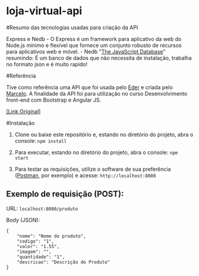 # loja-virtual-api

#Resumo das tecnologias usadas para criação da API

Express e Nedb
    -  O Express é um framework para aplicativo da web do Node.js mínimo e flexível que fornece um conjunto robusto de recursos para aplicativos web e móvel.
    - Nedb "[The JavaScript Database](https://github.com/louischatriot/nedb)" resumindo: É um banco de dados que não necessita de instalação, trabalha no formato json e é muito rapido! 

#Referência

Tive como referência uma API que foi usada pelo [Eder](https://github.com/ederfranco23) e criada pelo [Marcelo](https://github.com/lmmfranco).
A finalidade da API foi para utilização no curso Desenvolvimento front-end com Bootstrap e Angular JS.

[[Link Original]](https://github.com/ederfranco23/academy-store-api/blob/master/README.md)

#Instalação

1) Clone ou baixe este repositório e, estando no diretório do projeto, abra o console: 
`npm install`

1) Para executar, estando no diretório do projeto, abra o console: 
`npm start`

3) Para testar as requisições, utilize o software de sua preferência ([Postman](https://chrome.google.com/webstore/detail/postman/fhbjgbiflinjbdggehcddcbncdddomop), por exemplo) e acesse:
`http://localhost:8080`

## Exemplo de requisição (POST):

URL:
`localhost:8080/produto`

Body (JSON):
```
{
	"nome": "Nome do produto",
	"codigo": "1",
	"valor": "1.55",
	"imagem": "",
	"quantidade": "1",
	"descricao": "Descrição do Produto"
}
```